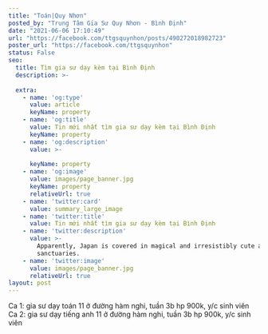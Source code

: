 ```yaml
---
title: "Toán|Quy Nhơn"
posted_by: "Trung Tâm Gia Sư Quy Nhơn - Bình Định"
date: "2021-06-06 17:10:49"
url: "https://facebook.com/ttgsquynhon/posts/490272018982723"
poster_url: "https://facebook.com/ttgsquynhon"
status: False
seo:
  title: Tìm gia sư dạy kèm tại Bình Định
  description: >-
    
  extra:
    - name: 'og:type'
      value: article
      keyName: property
    - name: 'og:title'
      value: Tin mới nhất tìm gia sư dạy kèm tại Bình Định
      keyName: property
    - name: 'og:description'
      value: >-
        
      keyName: property
    - name: 'og:image'
      value: images/page_banner.jpg
      keyName: property
      relativeUrl: true
    - name: 'twitter:card'
      value: summary_large_image
    - name: 'twitter:title'
      value: Tin mới nhất tìm gia sư dạy kèm tại Bình Định
    - name: 'twitter:description'
      value: >-
        Apparently, Japan is covered in magical and irresistibly cute animal
        sanctuaries.
    - name: 'twitter:image'
      value: images/page_banner.jpg
      relativeUrl: true
layout: post
---
```

Ca 1: gia sư dạy toán 11 ở đường hàm nghi, tuần 3b hp 900k, y/c sinh viên<br>Ca 2: gia sư dạy tiếng anh 11 ở đường hàm nghi, tuần 3b hp 900k, y/c sinh viên
